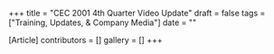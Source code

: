 +++
title = "CEC 2001 4th Quarter Video Update"
draft = false
tags = ["Training, Updates, & Company Media"]
date = ""

[Article]
contributors = []
gallery = []
+++